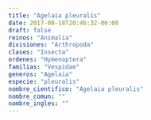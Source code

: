 ```yaml
---
title: "Agelaia pleuralis"
date: 2017-08-18T20:46:32-06:00
draft: false
reinos: "Animalia"
divisiones: "Arthropoda"
clases: "Insecta"
ordenes: "Hymenoptera"
familias: "Vespidae"
generos: "Agelaia"
especie: "pleuralis"
nombre_cientifico: "Agelaia pleuralis"
nombre_comun: ""
nombre_ingles: ""
---
```

